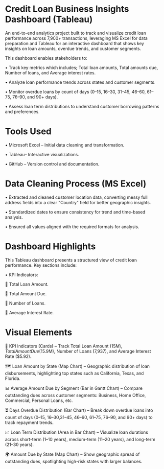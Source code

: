 # Credit Loan Business Insights Dashboard (Tableau)

An end-to-end analytics project built to track and visualize credit loan performance across 7,900+ transactions, leveraging MS Excel for data preparation and Tableau for an interactive dashboard that shows key insights on loan amounts, overdue trends, and customer segments.

This dashboard enables stakeholders to:

•	Track key metrics which includes; Total loan amounts, Total amounts due, Number of loans, and Average interest rates.

•	Analyze loan performance trends across states and customer segments.

•	Monitor overdue loans by count of days (0–15, 16–30, 31–45, 46–60, 61–75, 76–90, and 90+ days).

•	Assess loan term distributions to understand customer borrowing patterns and preferences.

# Tools Used

•	Microsoft Excel – Initial data cleaning and transformation.

•	Tableau– Interactive visualizations.

•	GitHub – Version control and documentation.

# Data Cleaning Process (MS Excel)

• Extracted and cleaned customer location data, converting messy full address fields into a clear "Country" field for better geographic insights.

•	Standardized dates to ensure consistency for trend and time-based analysis.

•	Ensured all values aligned with the required formats for analysis.

# Dashboard Highlights

This Tableau dashboard presents a structured view of credit loan performance. Key sections include:

•	KPI Indicators:

	Total Loan Amount.

	Total Amount Due.

	Number of Loans.

	Average Interest Rate.

# Visual Elements

📌 KPI Indicators (Cards) – Track Total Loan Amount ($15M), Total Amount Due ($15.9M), Number of Loans (7,937), and Average Interest Rate ($5.92).

🗺️ Loan Amount by State (Map Chart) – Geographic distribution of loan disbursements, highlighting top states such as California, Texas, and Florida.

📊 Average Amount Due by Segment (Bar in Gantt Chart) – Compare outstanding dues across customer segments: Business, Home Office, Commercial, Personal Loans, etc.

⏳ Days Overdue Distribution (Bar Chart) – Break down overdue loans into count of days (0–15, 16–30,31–45, 46–60, 61–75, 76–90, and 90+ days) to track repayment trends.

📈 Loan Term Distribution (Area in Bar Chart) – Visualize loan durations across short-term (1–10 years), medium-term (11–20 years), and long-term (21–30 years).

🌍 Amount Due by State (Map Chart) – Show geographic spread of outstanding dues, spotlighting high-risk states with larger balances.






